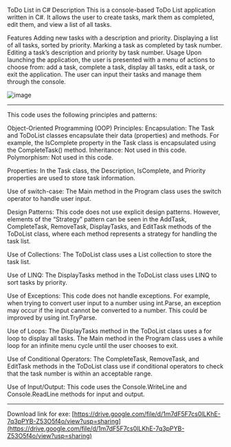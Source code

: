 ToDo List in C#
Description
This is a console-based ToDo List application written in C#. It allows the user to create tasks, mark them as completed, edit them, and view a list of all tasks.

Features
Adding new tasks with a description and priority.
Displaying a list of all tasks, sorted by priority.
Marking a task as completed by task number.
Editing a task’s description and priority by task number.
Usage
Upon launching the application, the user is presented with a menu of actions to choose from: add a task, complete a task, display all tasks, edit a task, or exit the application. The user can input their tasks and manage them through the console.


![image](https://github.com/alexeykrymov/ToDo-List-in-C-/assets/55350467/e037d06d-341c-4628-9433-f5436521c0f3)


---------------------------------------------------------------

This code uses the following principles and patterns:

Object-Oriented Programming (OOP) Principles:
Encapsulation: The Task and ToDoList classes encapsulate their data (properties) and methods. For example, the IsComplete property in the Task class is encapsulated using the CompleteTask() method.
Inheritance: Not used in this code.
Polymorphism: Not used in this code.

Properties: In the Task class, the Description, IsComplete, and Priority properties are used to store task information.

Use of switch-case: The Main method in the Program class uses the switch operator to handle user input.

Design Patterns: This code does not use explicit design patterns. However, elements of the “Strategy” pattern can be seen in the AddTask, CompleteTask, RemoveTask, DisplayTasks, and EditTask methods of the ToDoList class, where each method represents a strategy for handling the task list.

Use of Collections: The ToDoList class uses a List<Task> collection to store the task list.

Use of LINQ: The DisplayTasks method in the ToDoList class uses LINQ to sort tasks by priority.

Use of Exceptions: This code does not handle exceptions. For example, when trying to convert user input to a number using int.Parse, an exception may occur if the input cannot be converted to a number. This could be improved by using int.TryParse.

Use of Loops: The DisplayTasks method in the ToDoList class uses a for loop to display all tasks. The Main method in the Program class uses a while loop for an infinite menu cycle until the user chooses to exit.

Use of Conditional Operators: The CompleteTask, RemoveTask, and EditTask methods in the ToDoList class use if conditional operators to check that the task number is within an acceptable range.

Use of Input/Output: This code uses the Console.WriteLine and Console.ReadLine methods for input and output.

---------------------------------------------------------------

Download link for exe:
[https://drive.google.com/file/d/1m7dF5F7cs0lLKhE-7q3pPYB-Z53O5f4o/view?usp=sharing](https://drive.google.com/file/d/1m7dF5F7cs0lLKhE-7q3pPYB-Z53O5f4o/view?usp=sharing)
